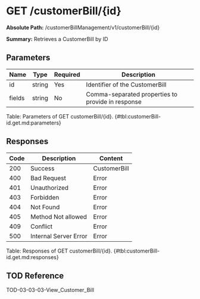 <!--
    ATTENTION: This file was generated via gradle!
               Do NOT manually edit this file! Any such changes will be overwritten!
-->

# GET /customerBill/{id}

**Absolute Path:** /customerBillManagement/v1/customerBill/{id}

**Summary:** Retrieves a CustomerBill by ID

## Parameters

| Name | Type | Required | Description |
|------|------|----------|-------------|
| id | string | Yes | Identifier of the CustomerBill |
| fields | string | No | Comma-separated properties to provide in response |

Table: Parameters of GET customerBill/{id}. {#tbl:customerBill-id.get.md:parameters}

## Responses

| Code | Description | Content |
|------|-------------|---------|
| 200 | Success | CustomerBill |
| 400 | Bad Request | Error |
| 401 | Unauthorized | Error |
| 403 | Forbidden | Error |
| 404 | Not Found | Error |
| 405 | Method Not allowed | Error |
| 409 | Conflict | Error |
| 500 | Internal Server Error | Error |

Table: Responses of GET customerBill/{id}. {#tbl:customerBill-id.get.md:responses}

## TOD Reference

TOD-03-03-03-View_Customer_Bill
